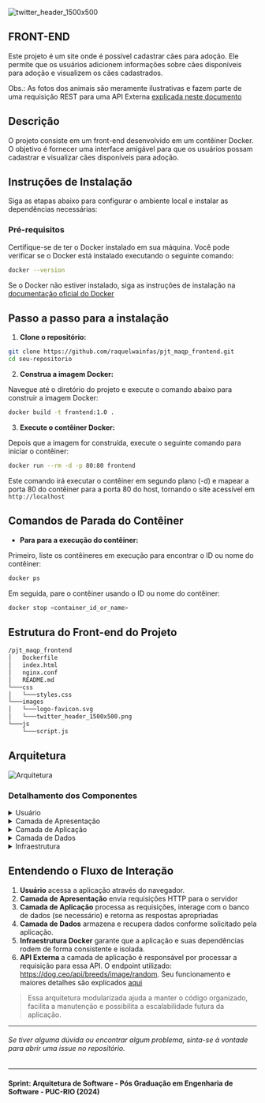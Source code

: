 ![twitter_header_1500x500](https://github.com/user-attachments/assets/95aa6c44-13b4-410d-a3fd-cc0a566da9f0)
## FRONT-END
Este projeto é um site onde é possível cadastrar cães para adoção. Ele permite que os usuários adicionem informações sobre cães disponíveis para adoção e visualizem os cães cadastrados.

Obs.: As fotos dos animais são meramente ilustrativas e fazem parte de uma requisição REST para uma API Externa [explicada neste documento](https://github.com/raquelwainfas/pjt_maqp_backend)

## Descrição

O projeto consiste em um front-end desenvolvido em um contêiner Docker. O objetivo é fornecer uma interface amigável para que os usuários possam cadastrar e visualizar cães disponíveis para adoção.

## Instruções de Instalação

Siga as etapas abaixo para configurar o ambiente local e instalar as dependências necessárias:

### Pré-requisitos

Certifique-se de ter o Docker instalado em sua máquina. Você pode verificar se o Docker está instalado executando o seguinte comando:

```sh
docker --version
```

Se o Docker não estiver instalado, siga as instruções de instalação na [documentação oficial do Docker](https://docs.docker.com/)

## Passo a passo para a instalação

1. **Clone o repositório:**
```sh
git clone https://github.com/raquelwainfas/pjt_maqp_frontend.git
cd seu-repositorio
```
2. **Construa a imagem Docker:**

Navegue até o diretório do projeto e execute o comando abaixo para construir a imagem Docker:
```sh
docker build -t frontend:1.0 .
```
3. **Execute o contêiner Docker:**

Depois que a imagem for construída, execute o seguinte comando para iniciar o contêiner:
```sh
docker run --rm -d -p 80:80 frontend
```

Este comando irá executar o contêiner em segundo plano (-d) e mapear a porta 80 do contêiner para a porta 80 do host, tornando o site acessível em `http://localhost`

## Comandos de Parada do Contêiner

* **Para para a execução do contêiner:**
 
Primeiro, liste os contêineres em execução para encontrar o ID ou nome do contêiner:
```sh
docker ps
```
Em seguida, pare o contêiner usando o ID ou nome do contêiner:
```sh
docker stop <container_id_or_name>
```

## Estrutura do Front-end do Projeto
```sh
/pjt_maqp_frontend
│   Dockerfile
│   index.html
│   nginx.conf
│   README.md
└───css
│   └───styles.css
└───images
│   └───logo-favicon.svg
│   └───twitter_header_1500x500.png
└───js
    └───script.js
```

## Arquitetura

![Arquitetura](https://github.com/user-attachments/assets/922de921-c152-431d-b9ba-2edba9a248fe)

### Detalhamento dos Componentes

<details>
<summary>Usuário</summary>
Interage com a aplicação através de um navegador web.
</details>

<details>
<summary>Camada de Apresentação</summary>

* **HTML:** Estrutura da página.
* **CSS:** Estilização da página.
* **JavaScript:** Comportamento dinâmico e interatividade.
* **Bootstrap:** Framework CSS para estilização responsiva e componentes prontos.
</details>

<details>
<summary>Camada de Aplicação</summary>

* **Flask:** Gerencia rotas, lógica de negócio e renderização de templates.
* **app.py:** Arquivo principal onde a aplicação Flask é configurada e executada.
</details>

<details>
<summary>Camada de Dados</summary>

**SQLite:** Banco de dados relacional para armazenar informações sobre os pets disponíveis para adoção.
</details>

<details>
<summary>Infraestrutura</summary>

**Docker:** Ferramenta para criar contêineres que encapsulam a aplicação e suas dependências.
</details>

## Entendendo o Fluxo de Interação
1. **Usuário** acessa a aplicação através do navegador.
2. **Camada de Apresentação** envia requisições HTTP para o servidor
3. **Camada de Aplicação** processa as requisições, interage com o banco de dados (se necessário) e retorna as respostas apropriadas
4. **Camada de Dados** armazena e recupera dados conforme solicitado pela aplicação.
5. **Infraestrutura Docker** garante que a aplicação e suas dependências rodem de forma consistente e isolada.
6. **API Externa** a camada de aplicação é responsável por processar a requisição para essa API. O endpoint utilizado: https://dog.ceo/api/breeds/image/random. Seu funcionamento e maiores detalhes são explicados [aqui](https://github.com/raquelwainfas/pjt_maqp_backend)

>Essa arquitetura modularizada ajuda a manter o código organizado, facilita a manutenção e possibilita a escalabilidade futura da aplicação.

***



###### Se tiver alguma dúvida ou encontrar algum problema, sinta-se à vontade para abrir uma issue no repositório.

***
#### Sprint: Arquitetura de Software - Pós Graduação em Engenharia de Software - PUC-RIO (2024)




